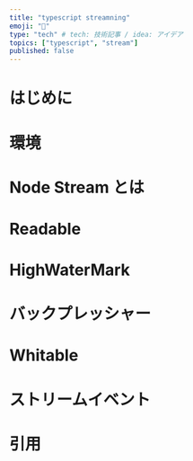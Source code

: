 ```yaml
---
title: "typescript streamning"
emoji: "🌟"
type: "tech" # tech: 技術記事 / idea: アイデア
topics: ["typescript", "stream"]
published: false
---
```


# はじめに

# 環境

# Node Stream とは

# Readable

# HighWaterMark

# バックプレッシャー

# Whitable

# ストリームイベント

# 引用
